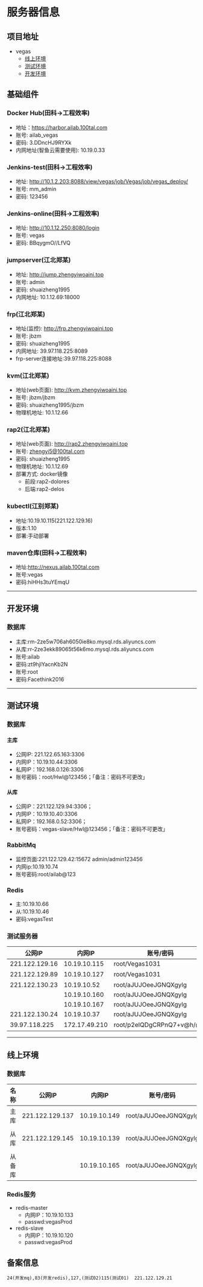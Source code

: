 # 服务器信息

## 项目地址
- vegas
    - [线上环境](http://vegas.ailab.100tal.com/login)
    - [测试环境](http://vegas-test.facethink.com/login)
    - [开发环境](http://10.1.12.154:8081/login)

## 基础组件

### Docker Hub(田科->工程效率)
- 地址：https://harbor.ailab.100tal.com
- 账号: ailab_vegas
- 密码: 3.DDncHJ9RYXk
- 内网地址(智鱼云需要使用): 10.19.0.33

### Jenkins-test(田科->工程效率)
- 地址: http://10.1.2.203:8088/view/vegas/job/Vegas/job/vegas_deploy/
- 账号: mm_admin
- 密码: 123456

### Jenkins-online(田科->工程效率)
- 地址: http://10.1.12.250:8080/login
- 账号: vegas
- 密码: BBqygmO//LfVQ

### jumpserver(江北郑某)
- 地址: http://jump.zhengyiwoaini.top
- 账号: admin
- 密码: shuaizheng1995
- 内网地址: 10.1.12.69:18000

### frp(江北郑某)
- 地址(监控): http://frp.zhengyiwoaini.top
- 账号: jbzm
- 密码: shuaizheng1995
- 内网地址: 39.97.118.225:8089
- frp-server连接地址:39.97.118.225:8088

### kvm(江北郑某)
- 地址(web页面): http://kvm.zhengyiwoaini.top
- 账号: jbzm/jbzm
- 密码: shuaizheng1995/jbzm
- 物理机地址: 10.1.12.66

### rap2(江北郑某)
- 地址(web页面): http://rap2.zhengyiwoaini.top
- 账号: zhengyi5@100tal.com
- 密码: shuaizheng1995
- 物理机地址: 10.1.12.69
- 部署方式: docker镜像
    - 前段:rap2-dolores
    - 后端:rap2-delos

### kubectl(江别郑某)
- 地址:10.19.10.115(221.122.129.16)
- 版本:1.10
- 部署:手动部署

### maven仓库(田科->工程效率)
- 地址:http://nexus.ailab.100tal.com
- 账号:vegas
- 密码:hiHHs3tuYEmqU

----------

## 开发环境

### 数据库
- 主库:rm-2ze5w706ah6050ie8ko.mysql.rds.aliyuncs.com
- 从库:rr-2ze3ekk89065t56k6mo.mysql.rds.aliyuncs.com
- 账号:ailab
- 密码:zt9hjlYacnKb2N
- 账号:root
- 密码:Facethink2016

----------

## 测试环境

### 数据库

#### 主库
- 公网IP: 221.122.65.163:3306
- 内网IP：10.19.10.44:3306
- 私网IP：192.168.0.126:3306
- 账号密码：root/Hwl@123456；「备注：密码不可更改」

#### 从库
- 公网IP：221.122.129.94:3306；
- 内网IP：10.19.10.40:3306
- 私网IP：192.168.0.52:3306；
- 账号密码：vegas-slave/Hwl@123456；「备注：密码不可更改」

### RabbitMq
- 监控页面:221.122.129.42:15672  admin/admin123456
- 内网ip:10.19.10.74
- 账号密码:root/ailab@123

### Redis
- 主:10.19.10.66
- 从:10.19.10.46
- 密码:vegasTest

### 测试服务器

| 公网IP         | 内网IP        | 账号/密码                 | 功能                  |
| -------------- | ------------- | ------------------------- | --------------------- |
| 221.122.129.16 | 10.19.10.115  | root/Vegas1031            | kubectl redis-cli     |
| 221.122.129.89 | 10.19.10.127  | root/Vegas1031            | 日志查看              |
| 221.122.130.23 | 10.19.10.52   | root/aJUJOeeJGNQXgylg     | es                    |
|                | 10.19.10.160  | root/aJUJOeeJGNQXgylg     | root/aJUJOeeJGNQXgylg |
|                | 10.19.10.167  | root/aJUJOeeJGNQXgylg     | root/aJUJOeeJGNQXgylg |
| 221.122.130.24 | 10.19.10.37   | root/aJUJOeeJGNQXgylg     | apm                   |
| 39.97.118.225  | 172.17.49.210 | root/p2elQDgCRPnQ7+v@h/@@ | 提供公网/frp          |

----------

## 线上环境

### 数据库

| 名称   | 公网IP          | 内网IP       | 账号/密码             | 连接信息                              |
| ------ | --------------- | ------------ | --------------------- | ------------------------------------- |
| 主库   | 221.122.129.137 | 10.19.10.149 | root/aJUJOeeJGNQXgylg | root/Hwl@123456                       |
| 从库   | 221.122.129.145 | 10.19.10.139 | root/aJUJOeeJGNQXgylg | vegas-slave/Hwl@123456 root/ailab@123 |
| 从备库 |                 | 10.19.10.165 | root/aJUJOeeJGNQXgylg | vegas-slave/Hwl@123456 root/ailab@123 |

### Redis服务

- redis-master
    - 内网IP：10.19.10.133
    - passwd:vegasProd
- redis-slave
    - 内网IP：10.19.10.120
    - passwd:vegasProd

## 备案信息
```
24(开发mq),83(开发redis),127,(测试02)115(测试01)  221.122.129.21
```